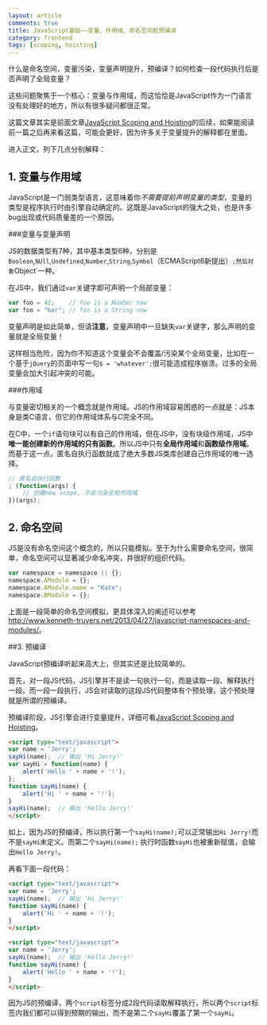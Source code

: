 ```yaml
---
layout: article
comments: true
title: JavaScript基础——变量、作用域、命名空间和预编译
category: frontend
tags: [scoping, hoisting]
---
```


什么是命名空间，变量污染，变量声明提升，预编译？如何检查一段代码执行后是否声明了全局变量？

这些问题聚焦于一个核心：变量与作用域，而这恰恰是JavaScript作为一门语言没有处理好的地方，所以有很多疑问都很正常。

<!--view-break-->

这篇文章其实是前面文章[JavaScript Scoping and Hoisting](/frontend/2014/11/javascript-scoping-and-hoisting/)的后续，如果能阅读前一篇之后再来看这篇，可能会更好，因为许多关于变量提升的解释都在里面。

进入正文，列下几点分别解释：

## 1. 变量与作用域

JavaScript是一门弱类型语言，这意味着你*不需要提前声明变量的类型*，变量的类型是程序执行时由引擎自动确定的。这既是JavaScript的强大之处，也是许多bug出现或代码质量差的一个原因。


###变量与变量声明

JS的数据类型有7种，其中基本类型6种，分别是`Boolean`,`NUll`,`Undefined`,`Number`,`String`,`Symbol`（ECMAScript6新提出）`;然后对象`Object`一种。

在JS中，我们通过`var`关键字即可声明一个局部变量：

```javascript
var foo = 42;    // foo is a Number now
var foo = "bar"; // foo is a String now
```

变量声明是如此简单，但请**注意**，变量声明中一旦缺失`var`关键字，那么声明的变量就是全局变量！

这样相当危险，因为你不知道这个变量会不会覆盖/污染某个全局变量，比如在一个基于`jQuery`的页面中写一句`$ = 'whatever';`很可能造成程序崩溃。过多的全局变量会加大引起冲突的可能。

###作用域

与变量密切相关的一个概念就是作用域。JS的作用域容易困惑的一点就是：JS本身是类C语言，但它的作用域体系与C完全不同。

在C中，一个`if`语句块可以有自己的作用域，但在JS中，没有块级作用域，JS中**唯一能创建新的作用域的只有函数**。所以JS中只有**全局作用域**和**函数级作用域**。而基于这一点，匿名自执行函数就成了绝大多数JS类库创建自己作用域的唯一选择。

```javascript
// 匿名自执行函数
; (function(args) {
    // 创建new scope, 不会污染全局作用域
})(args);
```

## 2. 命名空间

JS是没有命名空间这个概念的，所以只能模拟。至于为什么需要命名空间，很简单，命名空间可以显著减少命名冲突，并很好的组织代码。

```javascript
var namespace = namespace || {};
namespace.AModule = {};
namespace.AModule.name = "Kate";
namespace.BModule = {};
```

上面是一段简单的命名空间模拟，更具体深入的阐述可以参考<http://www.kenneth-truyers.net/2013/04/27/javascript-namespaces-and-modules/>。

##3. 预编译

JavaScript预编译听起来高大上，但其实还是比较简单的。

首先，对一段JS代码，JS引擎并不是读一句执行一句，而是读取一段、解释执行一段。而一段一段执行，JS会对读取的这段JS代码整体有个预处理，这个预处理就是所谓的预编译。

预编译阶段，JS引擎会进行变量提升，详细可看[JavaScript Scoping and Hoisting](/frontend/2014/11/javascript-scoping-and-hoisting/)。

```html
<script type="text/javascript">
var name = 'Jerry';
sayHi(name);  // 输出 'Hi Jerry!'
var sayHi = function(name) {
    alert('Hello ' + name + '!');
};
function sayHi(name) {
    alert('Hi ' + name + '!');
}
sayHi(name);  // 输出 'Hello Jerry!'
</script>
```

如上，因为JS的预编译，所以执行第一个`sayHi(name);`可以正常输出`Hi Jerry!`而不是`sayHi`未定义。而第二个`sayHi(name);` 执行时函数`sayHi`也被重新赋值，会输出`Hello Jerry!`。

再看下面一段代码：

```html
<script type="text/javascript">
var name = 'Jerry';
sayHi(name);  // 输出 'Hi Jerry!'
function sayHi(name) {
    alert('Hi ' + name + '!');
}
</script>

<script type="text/javascript">
var name = 'Jerry';
sayHi(name);  // 输出 'Hello Jerry!'
function sayHi(name) {
    alert('Hello ' + name + '!');
}
</script>
```

因为JS的预编译，两个`script`标签分成2段代码读取解释执行，所以两个`script`标签内我们都可以得到预期的输出，而不是第二个`sayHi`覆盖了第一个`sayHi`。
